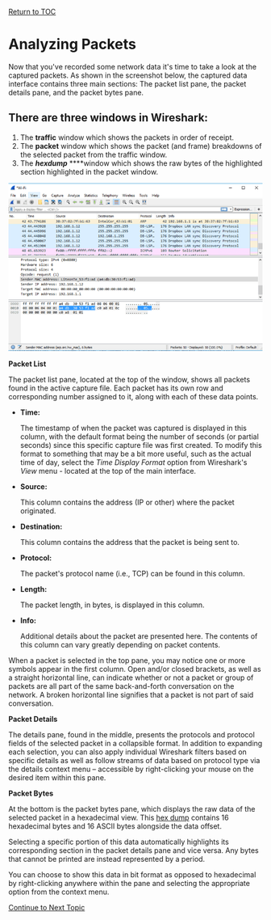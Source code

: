 <a href="https://github.com/CyberTrainingUSAF/08-Network-Programming/blob/master/00-Table-of-Contents.md" rel="Return to TOC"> Return to TOC </a>

# Analyzing Packets

Now that you've recorded some network data it's time to take a look at the captured packets. As shown in the screenshot below, the captured data interface contains three main sections: The packet list pane, the packet details pane, and the packet bytes pane.

## **There are three windows in Wireshark:**

1. The **traffic** window which shows the packets in order of receipt.
2. The **packet** window which shows the packet \(and frame\) breakdowns of the selected packet from the traffic window.
3. The _**hexdump**_ ****window which shows the raw bytes of the highlighted section highlighted in the packet window.

![](../../.gitbook/assets/wireshark-captured-data-panes-59512e265f9b58f0fc7b1f17.png)

**Packet List**

The packet list pane, located at the top of the window, shows all packets found in the active capture file. Each packet has its own row and corresponding number assigned to it, along with each of these data points.

* **Time:**

   The timestamp of when the packet was captured is displayed in this column, with the default format being the number of seconds \(or partial seconds\) since this specific capture file was first created. To modify this format to something that may be a bit more useful, such as the actual time of day, select the _Time Display Format_ option from Wireshark's _View_ menu - located at the top of the main interface.

* **Source:**

   This column contains the address \(IP or other\) where the packet originated.

* **Destination:**

   This column contains the address that the packet is being sent to.

* **Protocol:**

   The packet's protocol name \(i.e., TCP\) can be found in this column.

* **Length:**

   The packet length, in bytes, is displayed in this column.

* **Info:**

   Additional details about the packet are presented here. The contents of this column can vary greatly depending on packet contents.

When a packet is selected in the top pane, you may notice one or more symbols appear in the first column. Open and/or closed brackets, as well as a straight horizontal line, can indicate whether or not a packet or group of packets are all part of the same back-and-forth conversation on the network. A broken horizontal line signifies that a packet is not part of said conversation.

**Packet Details**

The details pane, found in the middle, presents the protocols and protocol fields of the selected packet in a collapsible format. In addition to expanding each selection, you can also apply individual Wireshark filters based on specific details as well as follow streams of data based on protocol type via the details context menu – accessible by right-clicking your mouse on the desired item within this pane.

**Packet Bytes**

At the bottom is the packet bytes pane, which displays the raw data of the selected packet in a hexadecimal view. This [hex dump](https://www.lifewire.com/xxd-linux-command-unix-command-4097149) contains 16 hexadecimal bytes and 16 ASCII bytes alongside the data offset.

Selecting a specific portion of this data automatically highlights its corresponding section in the packet details pane and vice versa. Any bytes that cannot be printed are instead represented by a period.

You can choose to show this data in bit format as opposed to hexadecimal by right-clicking anywhere within the pane and selecting the appropriate option from the context menu.

<a href="https://github.com/CyberTrainingUSAF/08-Network-Programming/blob/master/00-Table-of-Contents.md" > Continue to Next Topic </a>
